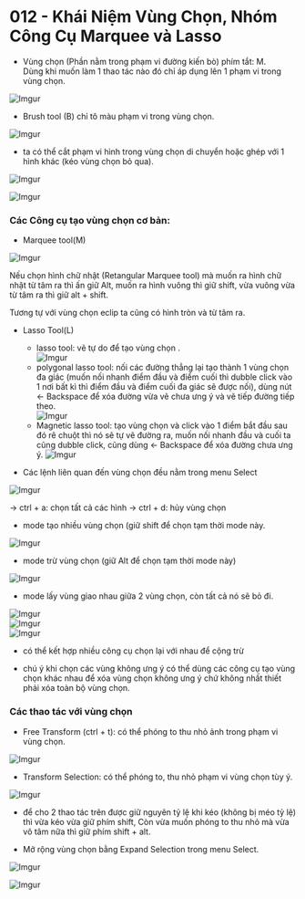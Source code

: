 # 012 - Khái Niệm Vùng Chọn, Nhóm Công Cụ Marquee và Lasso

* Vùng chọn (Phần nằm trong phạm vi đường kiến bò) phím tắt: M.  
Dùng khi muốn làm 1 thao tác nào đó chỉ áp dụng lên 1 phạm vi trong vùng chọn.

![Imgur](https://i.imgur.com/Vcg7AEf.png)

* Brush tool (B) chỉ tô màu phạm vi trong vùng chọn.

![Imgur](https://i.imgur.com/ETObfp8.png)  

* ta có thể cắt phạm vi hình trong vùng chọn di chuyển hoặc ghép với 1 hình khác (kéo vùng chọn bỏ qua).

![Imgur](https://i.imgur.com/tq6v562.png)  

![Imgur](https://i.imgur.com/EnFCYar.png)


### Các Công cụ tạo vùng chọn cơ bản:

* Marquee tool(M) 

![Imgur](https://i.imgur.com/1NnRMl7.png)  
  
Nếu chọn hình chữ nhật (Retangular Marquee tool) mà muốn ra hình chữ nhật từ tâm ra thì ấn giữ Alt, muốn ra hình vuông thì giữ shift, vừa vuông vừa từ tâm ra thì giữ alt + shift.  

Tương tự với vùng chọn eclip ta cũng có hình tròn và từ tâm ra.

* Lasso Tool(L)

	* lasso tool: vẽ tự do để tạo vùng chọn .  
		![Imgur](https://i.imgur.com/EEhSLnu.png)   
	* polygonal lasso tool: nối các đường thẳng lại tạo thành 1 vùng chọn đa giác (muốn nối nhanh điểm đầu và điểm cuối thì dubble click vào 1 nơi bất kì thì điểm đầu và điểm cuối đa giác sẽ được nối), dùng nút <- Backspace để xóa đường vừa vẽ chưa ưng ý và vẽ tiếp đường tiếp theo.  
		![Imgur](https://i.imgur.com/48Nuj3P.png)  
	* Magnetic lasso tool: tạo vùng chọn và click vào 1 điểm bắt đầu sau đó rê chuột thì nó sẽ tự vẽ đường ra, muốn nối nhanh đầu và cuối ta cũng dubble click, cũng dùng <- Backspace để xóa đường chưa ưng ý.
		![Imgur](https://i.imgur.com/462zrkr.png)  
		
		

* Các lệnh liên quan đến vùng chọn đều nằm trong menu Select

![Imgur](https://i.imgur.com/zKddPDr.png)    
  
-> ctrl + a: chọn tất cả các hình
-> ctrl + d: hủy vùng chọn


* mode tạo nhiều vùng chọn (giữ shift để chọn tạm thời mode này.

![Imgur](https://i.imgur.com/n0GVpEw.png)  

* mode trừ vùng chọn (giữ Alt để chọn tạm thời mode này)

![Imgur](https://i.imgur.com/3mQlDrC.png)  

* mode lấy vùng giao nhau giữa 2 vùng chọn, còn tất cả nó sẽ bỏ đi.

![Imgur](https://i.imgur.com/oMJZPgT.png)     
![Imgur](https://i.imgur.com/dcUnLz7.png)  
![Imgur](https://i.imgur.com/goUEAhz.png)  

* có thể kết hợp nhiều công cụ chọn lại với nhau để cộng trừ

* chú ý khi chọn các vùng không ưng ý có thể dùng các công cụ tạo vùng chọn khác nhau để xóa vùng chọn không ưng ý chứ không nhất thiết phải xóa toàn bộ vùng chọn.

### Các thao tác với vùng chọn

* Free Transform (ctrl + t): có thể phóng to thu nhỏ ảnh trong phạm vi vùng chọn.

![Imgur](https://i.imgur.com/2G3nU0i.png)  

* Transform Selection: có thể phóng to, thu nhỏ phạm vi vùng chọn tùy ý.

![Imgur](https://i.imgur.com/Uhzkhe1.png)  

* để cho 2 thao tác trên được giữ nguyên tỷ lệ khi kéo (không bị méo tỷ lệ) thì vừa kéo vừa giữ phím shift, Còn vừa muốn phóng to thu nhỏ mà vừa vô tâm nữa thì giữ phím shift + alt.

* Mở rộng vùng chọn bằng Expand Selection trong menu Select.

![Imgur](https://i.imgur.com/gRUrjzn.png)

![Imgur](https://i.imgur.com/7UQJr1D.png) 

